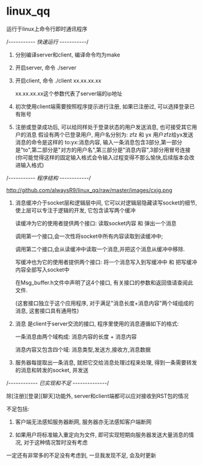 # linux_qq
运行于linux上命令行即时通讯程序

/*----------- 快速运行 -----------*/

1. 分别编译server和client, 编译命令均为make

2. 开启server, 命令 ./server

3. 开启client, 命令 ./client xx.xx.xx.xx
   
   xx.xx.xx.xx这个参数代表了server端的ip地址
   
4. 初次使用client端需要按照程序提示进行注册, 如果已注册过, 可以选择登录已有账号

5. 注册或登录成功后, 可以给同样处于登录状态的用户发送消息, 也可接受其它用户的消息
   假设有两个已登录用户, 用户名分别为: zfz 和 yx
   用户zfz给yx发送消息的命令是这样的 to:yx:消息内容,
   输入一条消息包含3部分,第一部分是"to",第二部分是"对方的用户名",第三部分是"消息内容",3部分用冒号连接
   (你可能觉得这样的固定输入格式会令输入过程变得不那么愉快,后续版本会改进输入格式)

/*----------- 程序结构 ------------*/

http://github.com/alwaysR9/linux_qq/raw/master/images/cxjg.png

1. 消息缓冲介于socket层和逻辑层中间, 它可以对逻辑层隐藏读写socket的细节, 使上层可以专注于逻辑的开发, 它包含读写两个缓冲

   读缓冲为它的使用者提供两个接口: 读取socket内容 和 弹出一个消息

   调用第一个接口,会一次性将socket中所有内容读取到读缓冲中;

   调用第二个接口,会从读缓冲中读取一个消息,并把这个消息从缓冲中移除.

   写缓冲也为它的使用者提供两个接口: 将一个消息写入到写缓冲中 和 把写缓冲内容全部写入socket中

   在Msg_buffer.h文件中声明了这4个接口, 有关接口的参数和返回值请查阅此文件.

   (这套接口独立于这个应用程序, 对于满足"消息长度+消息内容"两个域组成的消息, 这套接口具有通用性)

2. 消息 是client于server交流的接口, 程序里使用的消息遵循如下的格式:

   一条消息由两个域构成: 消息内容的长度 + 消息内容

   消息内容又包含四个域: 消息类型,发送方,接收方,消息数据

3. 服务器每提取出一条消息, 就把它交给消息处理过程来处理, 得到一条需要转发的消息和转发的socket, 并发送

/*------------ 已实现和不足 --------------*/

除[注册][登录][聊天]功能外, server和client端都可以应对接收到RST包的情况

不足包括: 

1. 客户端无法感知服务器断网, 服务器亦无法感知客户端断网

2. 如果用户将标准输入重定向为文件, 即可实现短期向服务器发送大量消息的情况, 对于这种情况暂时没有考虑

一定还有非常多的不足没有考虑到, 一旦我发现不足, 会及时更新


